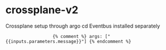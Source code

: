 # crossplane-v2

Crossplane setup through argo cd
Eventbus installed separately

                      {% comment %} args: ["{{inputs.parameters.message}}"] {% endcomment %}
